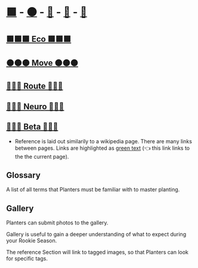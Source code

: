 # [🟩](/reference/Eco/Overview) - [🟠](/reference/Move/Overview) - [🔺](/reference/Route/Overview) - [💜](/reference/Neuro/Overview) - [🔷](/reference/Beta/Overview)


## [<envi>🟩🟩🟩  Eco  🟩🟩🟩</envi>](/reference/Eco/EcoOverview) 

## [<move>🟠🟠🟠  Move  🟠🟠🟠</move>](/reference/Move/MoveOverview)

## [<route>🔺🔺🔺  Route  🔺🔺🔺</route>](/reference/Route/RouteOverview)

## [<neuro>💜💜💜  Neuro  💜💜💜</neuro>](/reference/Neuro/NeuroOverview)

## [<beta>🔷🔷🔷  Beta  🔷🔷🔷</beta>](/reference/Beta/BetaOverview)

- Reference is laid out similarily to a wikipedia page. There are many links between pages. Links are highlighted as [green text](/reference/ReferenceOverview) (👈 this link links to the the current page).


## Glossary

A list of all terms that Planters must be familiar with to master planting.

## Gallery 

Planters can submit photos to the gallery.

Gallery is useful to gain a deeper understanding of what to expect during your Rookie Season.

The reference Section will link to tagged images, so that Planters can look for specific tags.





